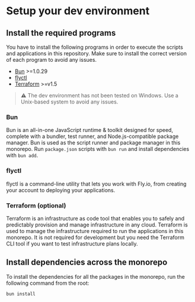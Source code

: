 # Setup your dev environment

## Install the required programs

You have to install the following programs in order to execute the scripts and applications in this repository. Make sure to install the correct version of each program to avoid any issues.

- [Bun](https://bun.sh/) >=1.0.29
- [flyctl](https://fly.io/docs/hands-on/install-flyctl/)
- [Terraform](https://www.terraform.io/) >=v1.5

> :warning: The dev environment has not been tested on Windows. Use a Unix-based system to avoid any issues.

### Bun

Bun is an all-in-one JavaScript runtime & toolkit designed for speed, complete with a bundler, test runner, and Node.js-compatible package manager. Bun is used as the script runner and package manager in this monorepo. Run `package.json` scripts with `bun run` and install dependencies with `bun add`.

### flyctl

flyctl is a command-line utility that lets you work with Fly.io, from creating your account to deploying your applications.

### Terraform (optional)

Terraform is an infrastructure as code tool that enables you to safely and predictably provision and manage infrastructure in any cloud. Terraform is used to manage the infrastructure required to run the applications in this monorepo. It is not required for development but you need the Terraform CLI tool if you want to test infrastructure plans locally.

## Install dependencies across the monorepo

To install the dependencies for all the packages in the monorepo, run the following command from the root:

```sh
bun install
```
